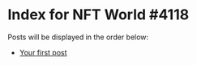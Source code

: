 # Index for NFT World #4118
Posts will be displayed in the order below:

- [Your first post](./001-first.md)

